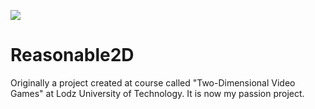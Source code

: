 [![](../../actions/workflows/cpp_cmake.yml/badge.svg)](../../actions)

# Reasonable2D

Originally a project created at course called "Two-Dimensional Video Games" at Lodz University of Technology. It is now my passion project.

